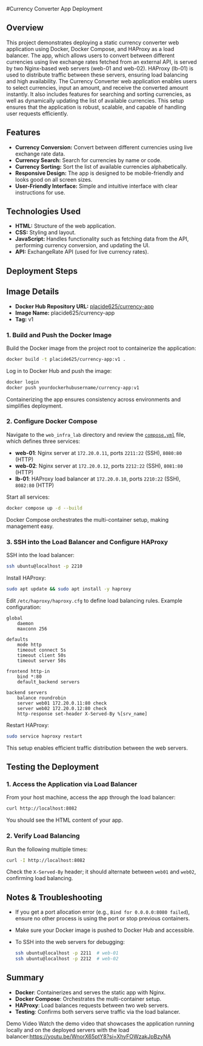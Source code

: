 #Currency Converter App Deployment

## Overview

This project demonstrates deploying a static currency converter web application using Docker, Docker Compose, and HAProxy as a load balancer. The app, which allows users to convert between different currencies using live exchange rates fetched from an external API, is served by two Nginx-based web servers (web-01 and web-02). HAProxy (lb-01) is used to distribute traffic between these servers, ensuring load balancing and high availability.
The Currency Converter web application enables users to select currencies, input an amount, and receive the converted amount instantly. It also includes features for searching and sorting currencies, as well as dynamically updating the list of available currencies. This setup ensures that the application is robust, scalable, and capable of handling user requests efficiently.

## Features
- **Currency Conversion:** Convert between different currencies using live exchange rate data.
- **Currency Search:** Search for currencies by name or code.
- **Currency Sorting:** Sort the list of available currencies alphabetically.
- **Responsive Design:** The app is designed to be mobile-friendly and looks good on all screen sizes.
- **User-Friendly Interface:** Simple and intuitive interface with clear instructions for use.

## Technologies Used

- **HTML:** Structure of the web application.
- **CSS:** Styling and layout.
- **JavaScript:** Handles functionality such as fetching data from the API, performing currency conversion, and updating the UI.
- **API:** ExchangeRate API (used for live currency rates).

## Deployment Steps

## Image Details

- **Docker Hub Repository URL:** [placide625/currency-app](https://hup.docker.com/r/placide625/currency-app)
- **Image Name:** placide625/currency-app
- **Tag:** v1


### 1. Build and Push the Docker Image

Build the Docker image from the project root to containerize the application:

```sh
docker build -t placide625/currency-app:v1 .
```

Log in to Docker Hub and push the image:

```sh
docker login
docker push yourdockerhubusername/currency-app:v1
```

Containerizing the app ensures consistency across environments and simplifies deployment.

### 2. Configure Docker Compose

Navigate to the `web_infra_lab` directory and review the [`compose.yml`](web_infra_lab/compose.yml) file, which defines three services:

- **web-01**: Nginx server at `172.20.0.11`, ports `2211:22` (SSH), `8080:80` (HTTP)
- **web-02**: Nginx server at `172.20.0.12`, ports `2212:22` (SSH), `8081:80` (HTTP)
- **lb-01**: HAProxy load balancer at `172.20.0.10`, ports `2210:22` (SSH), `8082:80` (HTTP)

Start all services:

```sh
docker compose up -d --build
```

Docker Compose orchestrates the multi-container setup, making management easy.

### 3. SSH into the Load Balancer and Configure HAProxy

SSH into the load balancer:

```sh
ssh ubuntu@localhost -p 2210
```

Install HAProxy:

```sh
sudo apt update && sudo apt install -y haproxy
```

Edit `/etc/haproxy/haproxy.cfg` to define load balancing rules. Example configuration:

```
global
    daemon
    maxconn 256

defaults
    mode http
    timeout connect 5s
    timeout client 50s
    timeout server 50s

frontend http-in
    bind *:80
    default_backend servers

backend servers
    balance roundrobin
    server web01 172.20.0.11:80 check
    server web02 172.20.0.12:80 check
    http-response set-header X-Served-By %[srv_name]
```

Restart HAProxy:

```sh
sudo service haproxy restart
```

This setup enables efficient traffic distribution between the web servers.

## Testing the Deployment

### 1. Access the Application via Load Balancer

From your host machine, access the app through the load balancer:

```sh
curl http://localhost:8082
```

You should see the HTML content of your app.

### 2. Verify Load Balancing

Run the following multiple times:

```sh
curl -I http://localhost:8082
```

Check the `X-Served-By` header; it should alternate between `web01` and `web02`, confirming load balancing.

## Notes & Troubleshooting

- If you get a port allocation error (e.g., `Bind for 0.0.0.0:8080 failed`), ensure no other process is using the port or stop previous containers.
- Make sure your Docker image is pushed to Docker Hub and accessible.
- To SSH into the web servers for debugging:

  ```sh
  ssh ubuntu@localhost -p 2211  # web-01
  ssh ubuntu@localhost -p 2212  # web-02
  ```

## Summary

- **Docker**: Containerizes and serves the static app with Nginx.
- **Docker Compose**: Orchestrates the multi-container setup.
- **HAProxy**: Load balances requests between two web servers.
- **Testing**: Confirms both servers serve traffic via the load balancer.

Demo Video Watch the demo video that showcases the application running locally and on the deployed servers with the load balancer:https://youtu.be/WnorX65ptY8?si=XhyFOWzakJpBzyNA 

